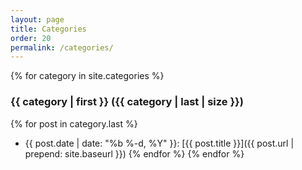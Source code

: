 ```yaml
---
layout: page
title: Categories
order: 20
permalink: /categories/
---
```


{% for category in site.categories %}
### {{ category | first }} ({{ category | last | size }})
  {% for post in category.last %}
* <span class="date">{{ post.date | date: "%b %-d, %Y" }}</span>:  [{{ post.title }}]({{ post.url | prepend: site.baseurl }})
  {% endfor %}
{% endfor %}
